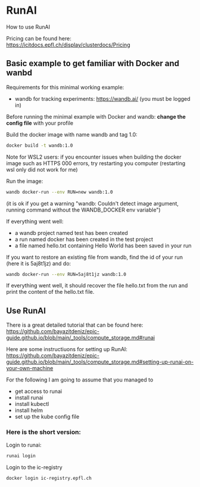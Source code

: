 # RunAI
How to use RunAI

Pricing can be found here: https://icitdocs.epfl.ch/display/clusterdocs/Pricing

## Basic example to get familiar with Docker and wanbd

Requirements for this minimal working example:
- wandb for tracking experiments: https://wandb.ai/ (you must be logged in)

Before running the minimal example with Docker and wandb: **change the config file** with your profile

Build the docker image with name wandb and tag 1.0:
```bash
docker build -t wandb:1.0
```

Note for WSL2 users: if you encounter issues when building the docker image such as HTTPS 000 errors, try restarting you computer (restarting wsl only did not work for me)

Run the image:
```bash
wandb docker-run --env RUN=new wandb:1.0
```
(it is ok if you get a warning "wandb: Couldn't detect image argument, running command without the WANDB_DOCKER env variable")

If everything went well:
- a wandb project named test has been created
- a run named docker has been created in the test project
- a file named hello.txt containing Hello World has been saved in your run  

If you want to restore an existing file from wandb, find the id of your run (here it is 5aj8t1jz) and do:
```bash
wandb docker-run --env RUN=5aj8t1jz wandb:1.0 
```

If everything went well, it should recover the file hello.txt from the run and print the content of the hello.txt file.


## Use RunAI

There is a great detailed tutorial that can be found here: https://github.com/bayazitdeniz/epic-guide.github.io/blob/main/_tools/compute_storage.md#runai

Here are some instructiuons for setting up RunAI: https://github.com/bayazitdeniz/epic-guide.github.io/blob/main/_tools/compute_storage.md#setting-up-runai-on-your-own-machine

For the following I am going to assume that you managed to 
- get access to runai
- install runai
- install kubectl
- install helm
- set up the kube config file

### Here is the short version:
Login to runai:

```bash
runai login
```
Login to the ic-registry

```bash
docker login ic-registry.epfl.ch
```